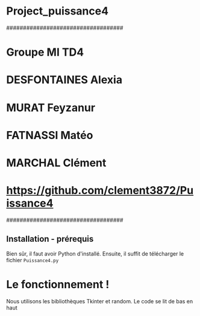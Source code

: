 # Project_puissance4

###################################
# Groupe MI TD4
# DESFONTAINES Alexia
# MURAT Feyzanur
# FATNASSI Matéo
# MARCHAL Clément
# https://github.com/clement3872/Puissance4
###################################


## Installation - prérequis
Bien sûr, il faut avoir Python d'installé.
Ensuite, il suffit de télécharger le fichier `Puissance4.py`


# Le fonctionnement !
Nous utilisons les bibliothèques Tkinter et random.
Le code se lit de bas en haut
